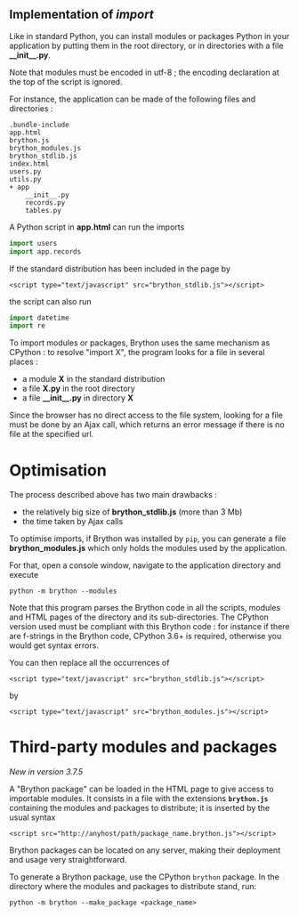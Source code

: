 Implementation of _import_
--------------------------

Like in standard Python, you can install modules or packages Python in your
application by putting them in the root directory, or in directories with a
file __\_\_init\_\_.py__.

Note that modules must be encoded in utf-8 ; the encoding declaration at the
top of the script is ignored.

For instance, the application can be made of the following files and
directories :

    .bundle-include
    app.html
    brython.js
    brython_modules.js
    brython_stdlib.js
    index.html
    users.py
    utils.py
    + app
        __init__.py
        records.py
        tables.py

A Python script in __app.html__ can run the imports

```python
import users
import app.records
```

If the standard distribution has been included in the page by

    <script type="text/javascript" src="brython_stdlib.js"></script>

the script can also run

```python
import datetime
import re
```

To import modules or packages, Brython uses the same mechanism as CPython : to
resolve "import X", the program looks for a file in several places :

- a module __X__ in the standard distribution
- a file __X.py__ in the root directory
- a file __\_\_init\_\_.py__ in directory __X__

Since the browser has no direct access to the file system, looking for a file
must be done by an Ajax call, which returns an error message if there is no
file at the specified url.

Optimisation
============
The process described above has two main drawbacks :

- the relatively big size of __brython_stdlib.js__ (more than 3 Mb)
- the time taken by Ajax calls

To optimise imports, if Brython was installed by `pip`, you can generate
a file __brython_modules.js__ which only holds the modules used by the
application.

For that, open a console window, navigate to the application directory and
execute

`python -m brython --modules`

Note that this program parses the Brython code in all the scripts, modules
and HTML pages of the directory and its sub-directories. The CPython version
used must be compliant with this Brython code : for instance if there are
f-strings in the Brython code, CPython 3.6+ is required, otherwise you would
get syntax errors.

You can then replace all the occurrences of

    <script type="text/javascript" src="brython_stdlib.js"></script>

by

    <script type="text/javascript" src="brython_modules.js"></script>

Third-party modules and packages
================================
_New in version 3.7.5_

A "Brython package" can be loaded in the HTML page to give access to
importable modules. It consists in a file with the extensions
__`brython.js`__ containing the modules and packages to distribute; it is
inserted by the usual syntax

```
<script src="http://anyhost/path/package_name.brython.js"></script>
```

Brython packages can be located on any server, making their deployment and
usage very straightforward.

To generate a Brython package, use the CPython `brython` package. In the
directory where the modules and packages to distribute stand, run:

```
python -m brython --make_package <package_name>
```
